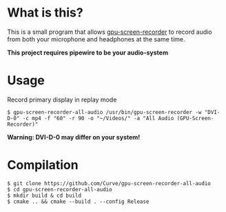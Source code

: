 # What is this?

This is a small program that allows [gpu-screen-recorder](https://git.dec05eba.com/gpu-screen-recorder/about/) to record audio from both your microphone and headphones at the same time.


**This project requires pipewire to be your audio-system**

# Usage

Record primary display in replay mode
```
$ gpu-screen-recorder-all-audio /usr/bin/gpu-screen-recorder -w "DVI-D-0" -c mp4 -f "60" -r 90 -o "~/Videos/" -a "All Audio (GPU-Screen-Recorder)"
```

**Warning: DVI-D-0 may differ on your system!**

# Compilation

```
$ git clone https://github.com/Curve/gpu-screen-recorder-all-audio
$ cd gpu-screen-recorder-all-audio
$ mkdir build & cd build
$ cmake .. && cmake --build . --config Release